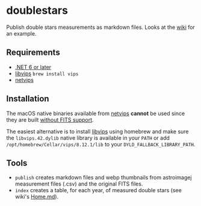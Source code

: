 # doublestars
Publish double stars measurements as markdown files.
Looks at the [wiki](https://github.com/spouliot/doublestars/wiki) for an example.

## Requirements

* [.NET 6 or later](https://dotnet.microsoft.com/en-us/)
* [libvips](https://github.com/libvips/libvips) `brew install vips`
* [netvips](https://github.com/kleisauke/net-vips)

## Installation

The macOS native binaries available from [netvips](https://github.com/kleisauke/net-vips) **cannot** be used since they are built [without FITS support](https://github.com/kleisauke/libvips-packaging/blob/19ab4e00488056bc4f6276c6a65a66146dc6da48/build/lin.sh#L506).

The easiest alternative is to install [libvips](https://github.com/libvips/libvips) using homebrew and make sure the `libvips.42.dylib` native library is available in your `PATH` or add `/opt/homebrew/Cellar/vips/8.12.1/lib` to your `DYLD_FALLBACK_LIBRARY_PATH`.

## Tools

* `publish` creates markdown files and webp thumbnails from astroimagej measurement files (.csv) and the original FITS files.
* `index` creates a table, for each year, of measured double stars (see wiki's [Home.md](https://github.com/spouliot/doublestars/wiki)).
